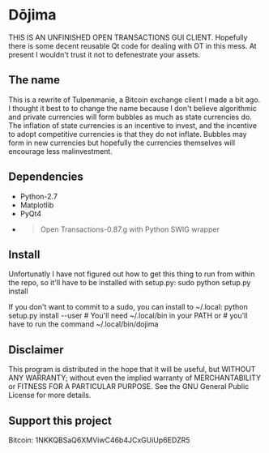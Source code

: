 # Dōjima

THIS IS AN UNFINISHED OPEN TRANSACTIONS GUI CLIENT.
Hopefully there is some decent reusable Qt code for
dealing with OT in this mess. At present I wouldn't
trust it not to defenestrate your assets.

## The name
This is a rewrite of Tulpenmanie, a Bitcoin exchange client I made a bit ago.
I thought it best to to change the name because I don't believe algorithmic 
and private currencies will form bubbles as much as state currencies do. The 
inflation of state currencies is an incentive to invest, and the incentive to 
adopt competitive currencies is that they do not inflate. Bubbles may form in
new currencies but hopefully the currencies themselves will encourage less
malinvestment.

## Dependencies
 - Python-2.7
 - Matplotlib
 - PyQt4
 - >Open Transactions-0.87.g with Python SWIG wrapper

## Install
Unfortunatly I have not figured out how to get this thing to run from
within the repo, so it'll have to be installed with setup.py:
    sudo python setup.py install

If you don't want to commit to a sudo, you can install to ~/.local:
    python setup.py install --user
    # You'll need ~/.local/bin in your PATH or 
    # you'll have to run the command  ~/.local/bin/dojima

## Disclaimer
This program is distributed in the hope that it will be useful,
but WITHOUT ANY WARRANTY; without even the implied warranty of
MERCHANTABILITY or FITNESS FOR A PARTICULAR PURPOSE.  See the
GNU General Public License for more details.

## Support this project
Bitcoin: 1NKKQBSaQ6XMViwC46b4JCxGUiUp6EDZR5

